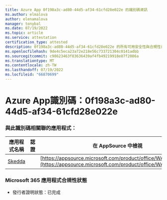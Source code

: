 ```yaml
---
title: Azure App 0f198a3c-ad80-44d5-af34-61cfd28e022e 的識別碼資訊
ms.author: elmalova
author: elenamalova
manager: tonybal
ms.date: 07/19/2022
ms.topic: article
ms.service: attestation
certification_type: attested
description: 0f198a3c-ad80-44d5-af34-61cfd28e022e 的所有可用安全性與合規性資訊。
ms.openlocfilehash: 9de4c5eca23a72e218e56c733721304c0141adbb
ms.sourcegitcommit: c98623463f83636439af4fb49219918e87f2086a
ms.translationtype: MT
ms.contentlocale: zh-TW
ms.lasthandoff: 07/19/2022
ms.locfileid: "66870699"
---
```

# <a name="azure-app-id-0f198a3c-ad80-44d5-af34-61cfd28e022e"></a>Azure App識別碼：0f198a3c-ad80-44d5-af34-61cfd28e022e


### <a name="apps-associated-with-this-id"></a>與此識別碼相關聯的應用程式：
| **應用程式名稱** | **認證** | **在 AppSource 中檢視** |
|--------------|---------------|-----------------------|
| [Skedda](../forward/WA200004065.md) |  | [https://appsource.microsoft.com/product/office/WA200004065](https://appsource.microsoft.com/product/office/WA200004065) |

### <a name="microsoft-365-app-compliance-status"></a>Microsoft 365 應用程式合規性狀態
- 發行者證明狀態：已完成
